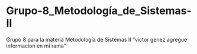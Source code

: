# Grupo-8_Metodología_de_Sistemas-II
Grupo 8 para la materia Metodología de Sistemas II
"victor genez agregue informacion en mi rama"
